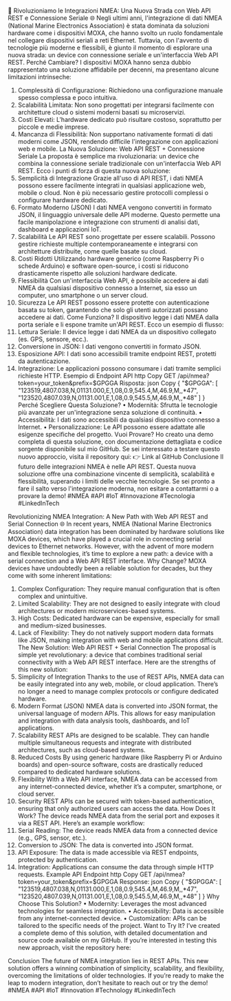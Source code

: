 🚀 Rivoluzioniamo le Integrazioni NMEA: Una Nuova Strada con Web API REST e Connessione Seriale 🌐
Negli ultimi anni, l'integrazione di dati NMEA (National Marine Electronics Association) è stata dominata da soluzioni hardware come i dispositivi MOXA, che hanno svolto un ruolo fondamentale nel collegare dispositivi seriali a reti Ethernet. Tuttavia, con l'avvento di tecnologie più moderne e flessibili, è giunto il momento di esplorare una nuova strada: un device con connessione seriale e un'interfaccia Web API REST.
Perché Cambiare?
I dispositivi MOXA hanno senza dubbio rappresentato una soluzione affidabile per decenni, ma presentano alcune limitazioni intrinseche:
1.	Complessità di Configurazione: Richiedono una configurazione manuale spesso complessa e poco intuitiva.
2.	Scalabilità Limitata: Non sono progettati per integrarsi facilmente con architetture cloud o sistemi moderni basati su microservizi.
3.	Costi Elevati: L'hardware dedicato può risultare costoso, soprattutto per piccole e medie imprese.
4.	Mancanza di Flessibilità: Non supportano nativamente formati di dati moderni come JSON, rendendo difficile l'integrazione con applicazioni web e mobile.
La Nuova Soluzione: Web API REST + Connessione Seriale
La proposta è semplice ma rivoluzionaria: un device che combina la connessione seriale tradizionale con un'interfaccia Web API REST. Ecco i punti di forza di questa nuova soluzione:
1. Semplicità di Integrazione
Grazie all'uso di API REST, i dati NMEA possono essere facilmente integrati in qualsiasi applicazione web, mobile o cloud. Non è più necessario gestire protocolli complessi o configurare hardware dedicato.
2. Formato Moderno (JSON)
I dati NMEA vengono convertiti in formato JSON, il linguaggio universale delle API moderne. Questo permette una facile manipolazione e integrazione con strumenti di analisi dati, dashboard e applicazioni IoT.
3. Scalabilità
Le API REST sono progettate per essere scalabili. Possono gestire richieste multiple contemporaneamente e integrarsi con architetture distribuite, come quelle basate su cloud.
4. Costi Ridotti
Utilizzando hardware generico (come Raspberry Pi o schede Arduino) e software open-source, i costi si riducono drasticamente rispetto alle soluzioni hardware dedicate.
5. Flessibilità
Con un'interfaccia Web API, è possibile accedere ai dati NMEA da qualsiasi dispositivo connesso a Internet, sia esso un computer, uno smartphone o un server cloud.
6. Sicurezza
Le API REST possono essere protette con autenticazione basata su token, garantendo che solo gli utenti autorizzati possano accedere ai dati.
Come Funziona?
Il dispositivo legge i dati NMEA dalla porta seriale e li espone tramite un'API REST. Ecco un esempio di flusso:
1.	Lettura Seriale: Il device legge i dati NMEA da un dispositivo collegato (es. GPS, sensore, ecc.).
2.	Conversione in JSON: I dati vengono convertiti in formato JSON.
3.	Esposizione API: I dati sono accessibili tramite endpoint REST, protetti da autenticazione.
4.	Integrazione: Le applicazioni possono consumare i dati tramite semplici richieste HTTP.
Esempio di Endpoint API
http
Copy
GET /api/nmea?token=your_token&prefix=$GPGGA
Risposta:
json
Copy
{
    "$GPGGA": [
        "123519,4807.038,N,01131.000,E,1,08,0.9,545.4,M,46.9,M,,*47",
        "123520,4807.039,N,01131.001,E,1,08,0.9,545.5,M,46.9,M,,*48"
    ]
}
Perché Scegliere Questa Soluzione?
•	Modernità: Sfrutta le tecnologie più avanzate per un'integrazione senza soluzione di continuità.
•	Accessibilità: I dati sono accessibili da qualsiasi dispositivo connesso a Internet.
•	Personalizzazione: Le API possono essere adattate alle esigenze specifiche del progetto.
Vuoi Provare?
Ho creato una demo completa di questa soluzione, con documentazione dettagliata e codice sorgente disponibile sul mio GitHub. Se sei interessato a testare questo nuovo approccio, visita il repository qui:
👉 Link al GitHub
Conclusione
Il futuro delle integrazioni NMEA è nelle API REST. Questa nuova soluzione offre una combinazione vincente di semplicità, scalabilità e flessibilità, superando i limiti delle vecchie tecnologie. Se sei pronto a fare il salto verso l'integrazione moderna, non esitare a contattarmi o a provare la demo!
#NMEA #API #IoT #Innovazione #Tecnologia #LinkedInTech
 

 Revolutionizing NMEA Integration: A New Path with Web API REST and Serial Connection 🌐
In recent years, NMEA (National Marine Electronics Association) data integration has been dominated by hardware solutions like MOXA devices, which have played a crucial role in connecting serial devices to Ethernet networks. However, with the advent of more modern and flexible technologies, it’s time to explore a new path: a device with a serial connection and a Web API REST interface.
Why Change?
MOXA devices have undoubtedly been a reliable solution for decades, but they come with some inherent limitations:
1.	Complex Configuration: They require manual configuration that is often complex and unintuitive.
2.	Limited Scalability: They are not designed to easily integrate with cloud architectures or modern microservices-based systems.
3.	High Costs: Dedicated hardware can be expensive, especially for small and medium-sized businesses.
4.	Lack of Flexibility: They do not natively support modern data formats like JSON, making integration with web and mobile applications difficult.
The New Solution: Web API REST + Serial Connection
The proposal is simple yet revolutionary: a device that combines traditional serial connectivity with a Web API REST interface. Here are the strengths of this new solution:
1. Simplicity of Integration
Thanks to the use of REST APIs, NMEA data can be easily integrated into any web, mobile, or cloud application. There’s no longer a need to manage complex protocols or configure dedicated hardware.
2. Modern Format (JSON)
NMEA data is converted into JSON format, the universal language of modern APIs. This allows for easy manipulation and integration with data analysis tools, dashboards, and IoT applications.
3. Scalability
REST APIs are designed to be scalable. They can handle multiple simultaneous requests and integrate with distributed architectures, such as cloud-based systems.
4. Reduced Costs
By using generic hardware (like Raspberry Pi or Arduino boards) and open-source software, costs are drastically reduced compared to dedicated hardware solutions.
5. Flexibility
With a Web API interface, NMEA data can be accessed from any internet-connected device, whether it’s a computer, smartphone, or cloud server.
6. Security
REST APIs can be secured with token-based authentication, ensuring that only authorized users can access the data.
How Does It Work?
The device reads NMEA data from the serial port and exposes it via a REST API. Here’s an example workflow:
1.	Serial Reading: The device reads NMEA data from a connected device (e.g., GPS, sensor, etc.).
2.	Conversion to JSON: The data is converted into JSON format.
3.	API Exposure: The data is made accessible via REST endpoints, protected by authentication.
4.	Integration: Applications can consume the data through simple HTTP requests.
Example API Endpoint
http
Copy
GET /api/nmea?token=your_token&prefix=$GPGGA
Response:
json
Copy
{
    "$GPGGA": [
        "123519,4807.038,N,01131.000,E,1,08,0.9,545.4,M,46.9,M,,*47",
        "123520,4807.039,N,01131.001,E,1,08,0.9,545.5,M,46.9,M,,*48"
    ]
}
Why Choose This Solution?
•	Modernity: Leverages the most advanced technologies for seamless integration.
•	Accessibility: Data is accessible from any internet-connected device.
•	Customization: APIs can be tailored to the specific needs of the project.
Want to Try It?
I’ve created a complete demo of this solution, with detailed documentation and source code available on my GitHub. If you’re interested in testing this new approach, visit the repository here:

Conclusion
The future of NMEA integration lies in REST APIs. This new solution offers a winning combination of simplicity, scalability, and flexibility, overcoming the limitations of older technologies. If you’re ready to make the leap to modern integration, don’t hesitate to reach out or try the demo!
#NMEA #API #IoT #Innovation #Technology #LinkedInTech



